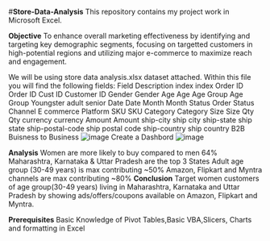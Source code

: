 #**Store-Data-Analysis**
This repository contains my project work in Microsoft Excel.

**Objective**
To enhance overall marketing effectiveness by identifying and targeting key demographic segments, focusing on targetted customers in high-potential regions and utilizing major e-commerce to maximize reach and engagement.

We will be using store data analysis.xlsx dataset attached.
Within this file you will find the following fields:
Field	Description
index	index
Order ID	Order ID
Cust ID	Customer ID
Gender	Gender
Age	Age
Age Group	Age Group Youngster adult senior
Date	Date
Month	Month
Status	Order Status
Channel 	E commerce Platform
SKU	SKU
Category	Category
Size	Size
Qty	Qty
currency	currency
Amount	Amount
ship-city	ship city
ship-state	ship state
ship-postal-code	ship postal code
ship-country	ship country
B2B	Buisness to Business
![image](https://github.com/user-attachments/assets/f281019b-3339-4f1e-a5bd-0b29505180fa)
Create a Dashbord 
![image](https://github.com/user-attachments/assets/99297acc-d15a-4fa6-8f18-a907704dde51)


**Analysis**
Women are more likely to buy compared to men 64%
Maharashtra, Karnataka & Uttar Pradesh are the top 3 States
Adult age group (30-49 years) is max contributing ~50%
Amazon, Flipkart and Myntra channels are max contributing ~80%
**Conclusion**
Target women customers of age group(30-49 years) living in Maharashtra, Karnataka and Uttar Pradesh by showing  ads/offers/coupons available on Amazon, Flipkart and Myntra.

**Prerequisites** 
Basic Knowledge of Pivot Tables,Basic VBA,Slicers, Charts and formatting in Excel
